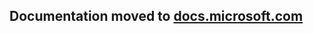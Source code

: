 ## **Documentation moved to [docs.microsoft.com](https://docs.microsoft.com/azure/active-directory/develop/msal-net-xamarin-android-considerations)**

